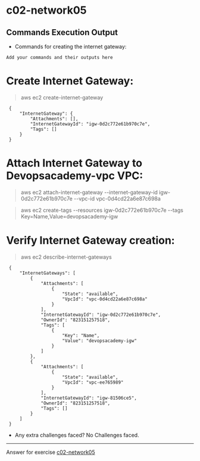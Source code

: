 # c02-network05

## Commands Execution Output

- Commands for creating the internet gateway:
```
Add your commands and their outputs here
```
# Create Internet Gateway:

> aws ec2 create-internet-gateway

     {
         "InternetGateway": {
             "Attachments": [],
             "InternetGatewayId": "igw-0d2c772e61b970c7e",
             "Tags": []
         }
     }

# Attach Internet Gateway to Devopsacademy-vpc VPC:

> aws ec2 attach-internet-gateway --internet-gateway-id igw-0d2c772e61b970c7e --vpc-id vpc-0d4cd22a6e87c698a

> aws ec2 create-tags --resources igw-0d2c772e61b970c7e --tags Key=Name,Value=devopsacademy-igw

# Verify Internet Gateway creation:

> aws ec2 describe-internet-gateways

     {
         "InternetGateways": [
             {
                 "Attachments": [
                     {
                         "State": "available",
                         "VpcId": "vpc-0d4cd22a6e87c698a"
                     }
                 ],
                 "InternetGatewayId": "igw-0d2c772e61b970c7e",
                 "OwnerId": "823151257518",
                 "Tags": [
                     {
                         "Key": "Name",
                         "Value": "devopsacademy-igw"
                     }
                 ]
             },
             {
                 "Attachments": [
                     {
                         "State": "available",
                         "VpcId": "vpc-ee765989"
                     }
                 ],
                 "InternetGatewayId": "igw-81506ce5",
                 "OwnerId": "823151257518",
                 "Tags": []
             }
         ]
     }


- Any extra challenges faced?
 No Challenges faced.

<!-- Don't change anything below this point-->
***
Answer for exercise [c02-network05](https://github.com/devopsacademyau/academy/blob/893381c6f0b69434d9e8597d3d4b1c17f9bc1371/classes/02class/exercises/c02-network05/README.md)
